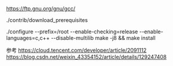 https://ftp.gnu.org/gnu/gcc/

./contrib/download_prerequisites

./configure --prefix=/root --enable-checking=release --enable-languages=c,c++ --disable-multilib
make -j8 && make install


参考
https://cloud.tencent.com/developer/article/2091112
https://blog.csdn.net/weixin_43354152/article/details/129247408